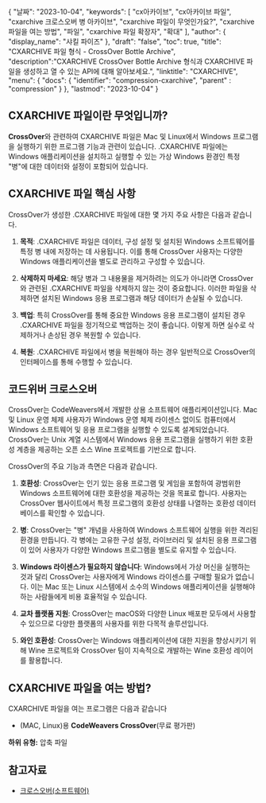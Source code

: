 {
"날짜": "2023-10-04",
  "keywords": [
"cx아카이브",
"cx아카이브 파일",
"cxarchive 크로스오버 병 아카이브",
"cxarchive 파일이 무엇인가요?",
"cxarchive 파일을 여는 방법",
"파일",
"cxarchive 파일 확장자",
"확대"
],
  "author": {
"display_name": "샤킬 파이즈"
},
"draft": "false",
"toc": true,
"title": "CXARCHIVE 파일 형식 - CrossOver Bottle Archive",
  "description":"CXARCHIVE CrossOver Bottle Archive 형식과 CXARCHIVE 파일을 생성하고 열 수 있는 API에 대해 알아보세요.",
"linktitle": "CXARCHIVE",
  "menu": {
    "docs": {
      "identifier": "compression-cxarchive",
"parent" : "compression"
}
},
"lastmod": "2023-10-04"
}

## CXARCHIVE 파일이란 무엇입니까?

**CrossOver**와 관련하여 CXARCHIVE 파일은 Mac 및 Linux에서 Windows 프로그램을 실행하기 위한 프로그램 기능과 관련이 있습니다. .CXARCHIVE 파일에는 Windows 애플리케이션을 설치하고 실행할 수 있는 가상 Windows 환경인 특정 "병"에 대한 데이터와 설정이 포함되어 있습니다.

## CXARCHIVE 파일 핵심 사항

CrossOver가 생성한 .CXARCHIVE 파일에 대한 몇 가지 주요 사항은 다음과 같습니다.

1. **목적**: .CXARCHIVE 파일은 데이터, 구성 설정 및 설치된 Windows 소프트웨어를 특정 병 내에 저장하는 데 사용됩니다. 이를 통해 CrossOver 사용자는 다양한 Windows 애플리케이션을 별도로 관리하고 구성할 수 있습니다.
    







2. **삭제하지 마세요**: 해당 병과 그 내용물을 제거하려는 의도가 아니라면 CrossOver와 관련된 .CXARCHIVE 파일을 삭제하지 않는 것이 중요합니다. 이러한 파일을 삭제하면 설치된 Windows 응용 프로그램과 해당 데이터가 손실될 수 있습니다.
    







3. **백업**: 특히 CrossOver를 통해 중요한 Windows 응용 프로그램이 설치된 경우 .CXARCHIVE 파일을 정기적으로 백업하는 것이 좋습니다. 이렇게 하면 실수로 삭제하거나 손상된 경우 복원할 수 있습니다.
    







4. **복원**: .CXARCHIVE 파일에서 병을 복원해야 하는 경우 일반적으로 CrossOver의 인터페이스를 통해 수행할 수 있습니다.

## 코드위버 크로스오버

CrossOver는 CodeWeavers에서 개발한 상용 소프트웨어 애플리케이션입니다. Mac 및 Linux 운영 체제 사용자가 Windows 운영 체제 라이센스 없이도 컴퓨터에서 Windows 소프트웨어 및 응용 프로그램을 실행할 수 있도록 설계되었습니다. CrossOver는 Unix 계열 시스템에서 Windows 응용 프로그램을 실행하기 위한 호환성 계층을 제공하는 오픈 소스 Wine 프로젝트를 기반으로 합니다.

CrossOver의 주요 기능과 측면은 다음과 같습니다.

1. **호환성**: CrossOver는 인기 있는 응용 프로그램 및 게임을 포함하여 광범위한 Windows 소프트웨어에 대한 호환성을 제공하는 것을 목표로 합니다. 사용자는 CrossOver 웹사이트에서 특정 프로그램의 호환성 상태를 나열하는 호환성 데이터베이스를 확인할 수 있습니다.
    







2. **병**: CrossOver는 "병" 개념을 사용하여 Windows 소프트웨어 실행을 위한 격리된 환경을 만듭니다. 각 병에는 고유한 구성 설정, 라이브러리 및 설치된 응용 프로그램이 있어 사용자가 다양한 Windows 프로그램을 별도로 유지할 수 있습니다.
    







3. **Windows 라이센스가 필요하지 않습니다**: Windows에서 가상 머신을 실행하는 것과 달리 CrossOver는 사용자에게 Windows 라이센스를 구매할 필요가 없습니다. 이는 Mac 또는 Linux 시스템에서 소수의 Windows 애플리케이션을 실행해야 하는 사람들에게 비용 효율적일 수 있습니다.
    







4. **교차 플랫폼 지원**: CrossOver는 macOS와 다양한 Linux 배포판 모두에서 사용할 수 있으므로 다양한 플랫폼의 사용자를 위한 다목적 솔루션입니다.
    







5. **와인 호환성**: CrossOver는 Windows 애플리케이션에 대한 지원을 향상시키기 위해 Wine 프로젝트와 CrossOver 팀이 지속적으로 개발하는 Wine 호환성 레이어를 활용합니다.

## CXARCHIVE 파일을 여는 방법?

CXARCHIVE 파일을 여는 프로그램은 다음과 같습니다

- (MAC, Linux)용 **CodeWeavers CrossOver**(무료 평가판)

**하위 유형:** 압축 파일

## 참고자료
* [크로스오버(소프트웨어)](https://en.wikipedia.org/wiki/CrossOver_(software))

